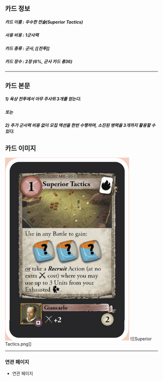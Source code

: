 ## 카드 정보
##### 카드 이름 : 우수한 전술(Superior Tactics)
##### 사용 비용 : 1군사력
##### 카드 종류 : 군사, [[전투]]
##### 카드 장수 : 2장 (6%, 군사 카드 총36)
---
## 카드 본문
##### 1) 육상 전투에서 아무 주사위 3개를 얻는다.
##### 또는
##### 2) 추가 군사력 비용 없이 모집 액션을 한번 수행하며, 소진된 병력을 3개까지 활용할 수 있다.

## 카드 이미지
<img src="\Assets\Superior Tactics.png"/>
![[Superior Tactics.png]]

--- 

### 연관 페이지
- 연관 페이지
